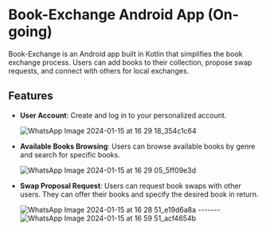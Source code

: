# Book-Exchange Android App (On-going)

Book-Exchange is an Android app built in Kotlin that simplifies the book exchange process. Users can add books to their collection, propose swap requests, and connect with others for local exchanges.

## Features

- **User Account**: Create and log in to your personalized account.
  
    ![WhatsApp Image 2024-01-15 at 16 29 18_354c1c64](https://github.com/abdelrahmanHamdyG/Absence-Mentor/assets/59124063/f0dce312-731e-492e-a5d9-2fb74d7626b1)


- **Available Books Browsing**: Users can browse available books by genre and search for specific books.
  
    ![WhatsApp Image 2024-01-15 at 16 29 05_5ff09e3d](https://github.com/abdelrahmanHamdyG/Absence-Mentor/assets/59124063/6ade8f52-4bb5-4cd3-9b54-3c3b2a79a51c)

  

- **Swap Proposal Request**: Users can request book swaps with other users. They can offer their books and specify the desired book in return.
  
    ![WhatsApp Image 2024-01-15 at 16 28 51_e19d6a8a](https://github.com/abdelrahmanHamdyG/Absence-Mentor/assets/59124063/18fea29c-e418-4959-80cd-b38216feeff3)   -------                                                ![WhatsApp Image 2024-01-15 at 16 59 51_acf4654b](https://github.com/abdelrahmanHamdyG/Absence-Mentor/assets/59124063/9eb4c6ba-d636-4040-a32b-30436cf7695a)


